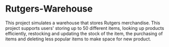 # Rutgers-Warehouse

This project simulates a warehouse that stores Rutgers merchandise. This project supports users' storing up to 50 different items, looking up products efficiently, restocking and updating the stock of the item, the purchasing of items and deleting less popular items to make space for new product.
